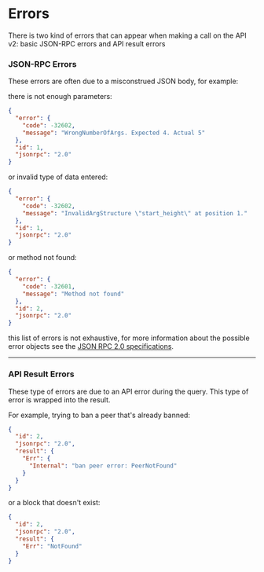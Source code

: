 # Errors
There is two kind of errors that can appear when making a call on the API v2: basic JSON-RPC errors and API result errors

### JSON-RPC Errors
These errors are often due to a misconstrued JSON body, for example:

there is not enough parameters:

```JSON
{
  "error": {
    "code": -32602,
    "message": "WrongNumberOfArgs. Expected 4. Actual 5"
  },
  "id": 1,
  "jsonrpc": "2.0"
}
```

or invalid type of data entered:

```JSON
{
  "error": {
    "code": -32602,
    "message": "InvalidArgStructure \"start_height\" at position 1."
  },
  "id": 1,
  "jsonrpc": "2.0"
}
```

or method not found:

```JSON
{
  "error": {
    "code": -32601,
    "message": "Method not found"
  },
  "id": 2,
  "jsonrpc": "2.0"
}
```

this list of errors is not exhaustive, for more information about the possible error objects see the [JSON RPC 2.0 specifications](https://www.jsonrpc.org/specification#error_object).

<hr />

### API Result Errors
These type of errors are due to an API error during the query. 
This type of error is wrapped into the result.

For example, trying to ban a peer that's already banned:

```JSON
{
  "id": 2,
  "jsonrpc": "2.0",
  "result": {
    "Err": {
      "Internal": "ban peer error: PeerNotFound"
    }
  }
}
```

or a block that doesn't exist:

```JSON
{
  "id": 2,
  "jsonrpc": "2.0",
  "result": {
    "Err": "NotFound"
  }
}
```